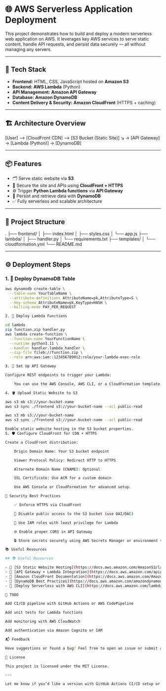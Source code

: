 # 🌐 AWS Serverless Application Deployment

This project demonstrates how to build and deploy a modern serverless web application on AWS. It leverages key AWS services to serve static content, handle API requests, and persist data securely — all without managing any servers.

---

## 🚀 Tech Stack

- **Frontend:** HTML, CSS, JavaScript hosted on **Amazon S3**
- **Backend:** **AWS Lambda** (Python)
- **API Management:** **Amazon API Gateway**
- **Database:** **Amazon DynamoDB**
- **Content Delivery & Security:** **Amazon CloudFront** (HTTPS + caching)

---

## 🏗️ Architecture Overview

[User] --> [CloudFront CDN] --> [S3 Bucket (Static Site)]
↘
→ [API Gateway] → [Lambda (Python)] → [DynamoDB]


---

## 📦 Features

- 🗂️ Serve static website via **S3**
- 🔐 Secure the site and APIs using **CloudFront + HTTPS**
- ⚙️ Trigger **Python Lambda functions** via **API Gateway**
- 🧠 Persist and retrieve data with **DynamoDB**
- ✅ Fully serverless and scalable architecture

---

## 📁 Project Structure

.
├── frontend/
│ ├── index.html
│ ├── styles.css
│ └── app.js
├── lambda/
│ ├── handler.py
│ └── requirements.txt
├── templates/
│ └── cloudformation.yml
└── README.md


---

## ⚙️ Deployment Steps

### 1. 🧾 Deploy DynamoDB Table

```bash
aws dynamodb create-table \
  --table-name YourTableName \
  --attribute-definitions AttributeName=pk,AttributeType=S \
  --key-schema AttributeName=pk,KeyType=HASH \
  --billing-mode PAY_PER_REQUEST

2. 🐍 Deploy Lambda Functions

cd lambda
zip function.zip handler.py
aws lambda create-function \
  --function-name YourFunctionName \
  --runtime python3.11 \
  --handler handler.lambda_handler \
  --zip-file fileb://function.zip \
  --role arn:aws:iam::123456789012:role/your-lambda-exec-role

3. 🧩 Set Up API Gateway

Configure REST endpoints to trigger your Lambda:

    You can use the AWS Console, AWS CLI, or a CloudFormation template to create a REST API with a resource and method integrated with your Lambda function.

4. 🪣 Upload Static Website to S3

aws s3 mb s3://your-bucket-name
aws s3 sync ./frontend s3://your-bucket-name --acl public-read

aws s3 mb s3://your-bucket-name
aws s3 sync ./frontend s3://your-bucket-name --acl public-read

Enable static website hosting in the S3 bucket properties.
5. 🛡️ Configure CloudFront for CDN + HTTPS

Create a CloudFront distribution:

    Origin Domain Name: Your S3 bucket endpoint

    Viewer Protocol Policy: Redirect HTTP to HTTPS

    Alternate Domain Name (CNAME): Optional

    SSL Certificate: Use ACM for a custom domain

    Use AWS Console or CloudFormation for advanced setup.

🔐 Security Best Practices

    ✅ Enforce HTTPS via CloudFront

    🚫 Disable public access to the S3 bucket (use OAI/OAC)

    🔐 Use IAM roles with least privilege for Lambda

    🌐 Enable proper CORS in API Gateway

    🔒 Store secrets securely using AWS Secrets Manager or environment variables

📚 Useful Resources

## 📚 Useful Resources

- 📘 [S3 Static Website Hosting](https://docs.aws.amazon.com/AmazonS3/latest/userguide/WebsiteHosting.html)
- 📘 [API Gateway + Lambda Integration](https://docs.aws.amazon.com/apigateway/latest/developerguide/apigateway-getting-started-with-rest-apis.html)
- 📘 [Amazon CloudFront Documentation](https://docs.aws.amazon.com/AmazonCloudFront/latest/DeveloperGuide/Introduction.html)
- 📘 [DynamoDB Best Practices](https://docs.aws.amazon.com/amazondynamodb/latest/developerguide/best-practices.html)
- 📘 [Deploy Serverless with AWS CLI](https://docs.aws.amazon.com/lambda/latest/dg/gettingstarted-awscli.html)

📌 TODO

Add CI/CD pipeline with GitHub Actions or AWS CodePipeline

Add unit tests for Lambda functions

Add monitoring with AWS CloudWatch

Add authentication via Amazon Cognito or IAM

📬 Feedback

Have suggestions or found a bug? Feel free to open an issue or submit a PR!

📝 License

This project is licensed under the MIT License.

---

Let me know if you’d like a version with GitHub Actions CI/CD setup or a sample CloudFormation template added too!

